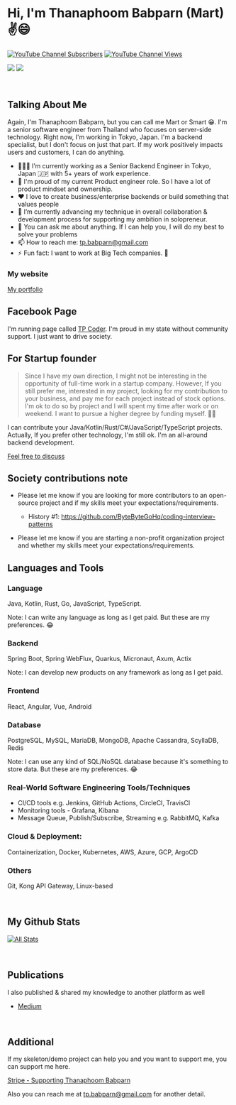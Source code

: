 # Hi, I'm Thanaphoom Babparn (Mart) ✌😄

[![YouTube Channel Subscribers](https://img.shields.io/youtube/channel/subscribers/UC5JMHvrfKREtQoDi_AQO_Hg?label=People%20subscribed%20to%20my%20channel&style=social)](https://www.youtube.com/channel/UC5JMHvrfKREtQoDi_AQO_Hg?sub_confirmation=1) 
[![YouTube Channel Views](https://img.shields.io/youtube/channel/views/UC5JMHvrfKREtQoDi_AQO_Hg?label=Total%20views%20on%20my%20channel&style=social)](https://www.youtube.com/channel/UC5JMHvrfKREtQoDi_AQO_Hg?sub_confirmation=1)

[![](https://img.shields.io/badge/linkedin-%230077B5.svg?style=for-the-badge&logo=linkedin)](https://www.linkedin.com/in/thanaphoom-babparn/)
[![](https://img.shields.io/badge/Medium-12100E?style=for-the-badge&logo=medium&logoColor=white)](https://medium.com/@tpbabparn)

<br />

## Talking About Me

Again, I'm Thanaphoom Babparn, but you can call me Mart or Smart 😁. I'm a senior software engineer from Thailand who focuses on server-side technology. Right now, I'm working in Tokyo, Japan. 
I'm a backend specialist, but I don't focus on just that part. If my work positively impacts users and customers, I can do anything.

- 👨🏽‍💻 I’m currently working as a Senior Backend Engineer in Tokyo, Japan 🇯🇵 with 5+ years of work experience.
- 💭 I'm proud of my current Product engineer role. So I have a lot of product mindset and ownership.
- ❤ I love to create business/enterprise backends or build something that values people
- 🌱 I’m currently advancing my technique in overall collaboration & development process for supporting my ambition in solopreneur.
- 💬 You can ask me about anything. If I can help you, I will do my best to solve your problems
- 📫 How to reach me: tp.babparn@gmail.com
- ⚡ Fun fact: I want to work at Big Tech companies. 🥺

### My website

[My portfolio](https://portfolio.tpcoder.dev/)

## Facebook Page

I'm running page called [TP Coder](https://www.facebook.com/tpcoder). I'm proud in my state without community support. I just want to drive society.

## For Startup founder

> Since I have my own direction, I might not be interesting in the opportunity of full-time work in a startup company.
However, If you still prefer me, interested in my project, looking for my contribution to your business, and pay me for each project instead of stock options.
I'm ok to do so by project and I will spent my time after work or on weekend. I want to pursue a higher degree by funding myself. 🙇‍♂️

I can contribute your Java/Kotlin/Rust/C#/JavaScript/TypeScript projects. Actually, If you prefer other technology, I'm still ok. I'm an all-around backend development.

[Feel free to discuss](https://business.tpcoder.dev)

## Society contributions note

* Please let me know if you are looking for more contributors to an open-source project and if my skills meet your expectations/requirements.

  * History #1: https://github.com/ByteByteGoHq/coding-interview-patterns

* Please let me know if you are starting a non-profit organization project and whether my skills meet your expectations/requirements.

## Languages and Tools

### Language

Java, Kotlin, Rust, Go, JavaScript, TypeScript.

Note: I can write any language as long as I get paid. But these are my preferences. 😂

### Backend

Spring Boot, Spring WebFlux, Quarkus, Micronaut, Axum, Actix

Note: I can develop new products on any framework as long as I get paid.

### Frontend

React, Angular, Vue, Android

### Database

PostgreSQL, MySQL, MariaDB, MongoDB, Apache Cassandra, ScyllaDB, Redis

Note: I can use any kind of SQL/NoSQL database because it's something to store data. But these are my preferences. 😂

### Real-World Software Engineering Tools/Techniques

* CI/CD tools e.g. Jenkins, GitHub Actions, CircleCI, TravisCI
* Monitoring tools - Grafana, Kibana
* Message Queue, Publish/Subscribe, Streaming e.g. RabbitMQ, Kafka

### Cloud & Deployment:

Containerization, Docker, Kubernetes, AWS, Azure, GCP, ArgoCD

### Others

Git, Kong API Gateway, Linux-based

<br />

## My Github Stats

[![All Stats](https://github-readme-stats.vercel.app/api?username=marttp&rank_icon=github&theme=chartreuse-dark)](https://github.com/marttp)

<br />

## Publications

I also published & shared my knowledge to another platform as well

- [Medium](https://medium.com/@tpbabparn)

<br />

## Additional

If my skeleton/demo project can help you and you want to support me, you can support me here.

[Stripe - Supporting Thanaphoom Babparn](https://buy.stripe.com/fZedRR6HSfxk73acMM)


Also you can reach me at tp.babparn@gmail.com for another detail.

